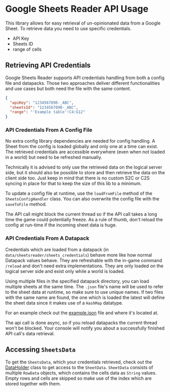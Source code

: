 
# Google Sheets Reader API Usage

This library allows for easy retrieval of un-opinionated data from a Google Sheet.
To retrieve data you need to use specific credentials.

- API Key
- Sheets ID
- range of cells

## Retrieving API Credentials

Google Sheets Reader supports API credentials handling from both a config file and datapacks.
Those two approaches deliver different functionalities and use cases but both need the file with the same content.

```json
{
  "apiKey": "1234567890-_ABC",
  "sheetsId": "1234567890-_ABC",
  "range": "'Example table'!C4:G12"
}
```

### API Credentials From A Config File

No extra config library dependencies are needed for config handling.
A Sheet from the config is loaded globally and only one at a time can exist.
The retrieved credentials are accessible everywhere (even when not loaded in a world) but need to be refreshed manually.

Technically it is advised to only use the retrieved data on the logical server side, but it should also be possible
to store and then retrieve the data on the client side too. Just keep in mind that there is no custom S2C or C2S syncing 
in place for that to keep the size of this lib to a minimum.

To update a config file at runtime, use the `loadFromFile` method of the `SheetsConfigHandler` class.
You can also overwrite the config file with the `saveToFile` method.

The API call might block the current thread so if the API call takes a long time the game could potentially freeze.
As a rule of thumb, don't reload the config at run-time if the incoming sheet data is huge.

### API Credentials From A Datapack

Credentials which are loaded from a datapack (in `data/sheetsreader/sheets_credentials`) behave more like how normal
Datapack values behave. They are refreshable with the in-game command `/reload` and don't need extra implementations.
They are only loaded on the logical server side and exist only while a world is loaded.

Using multiple files in the specified datapack directory, you can load multiple sheets at the same time.
The `.json` file's name will be used to refer to the sheet data at runtime, so make sure to use unique names.
If two files with the same name are found, the one which is loaded the latest will define the sheet data since it makes
use of a `HashMap` datatype.

For an example check out the [example.json](../../../../../resources/data/sheetsreader/sheet_credentials/example.json)
file and where it's located at.

The api call is done async, so if you reload datapacks the current thread won't be blocked. Your console will notify
you about a successfully finished API call's data retrieval.

## Accessing `SheetsData`

To get the `SheetsData`, which your credentials retrieved, check out the [DataHolder](./DataHolder.java) class to get 
access to the `SheetData`. `SheetData` consists of multiple `RowData` objects, which contains the cells 
data as `String` values. Empty rows and cells are skipped so make use of the index which are stored together with them.